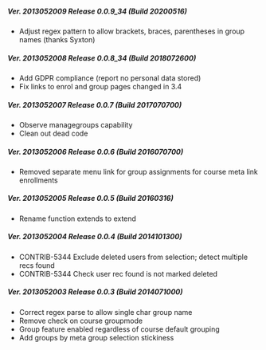 ##### Ver. 2013052009 Release 0.0.9_34 (Build 20200516)

  * Adjust regex pattern to allow brackets, braces, parentheses in group names (thanks Syxton)

##### Ver. 2013052008 Release 0.0.8_34 (Build 2018072600)

  * Add GDPR compliance (report no personal data stored)
  * Fix links to enrol and group pages changed in 3.4

##### Ver. 2013052007 Release 0.0.7 (Build 2017070700)

  * Observe managegroups capability
  * Clean out dead code

##### Ver. 2013052006 Release 0.0.6 (Build 2016070700)

  * Removed separate menu link for group assignments for course meta link enrollments

##### Ver. 2013052005 Release 0.0.5 (Build 20160316)

  * Rename function extends to extend

##### Ver. 2013052004 Release 0.0.4 (Build 2014101300)

  * CONTRIB-5344 Exclude deleted users from selection; detect multiple recs found
  * CONTRIB-5344 Check user rec found is not marked deleted

##### Ver. 2013052003 Release 0.0.3 (Build 2014071000)

  * Correct regex parse to allow single char group name
  * Remove check on course groupmode
  * Group feature enabled regardless of course default grouping
  * Add groups by meta group selection stickiness

